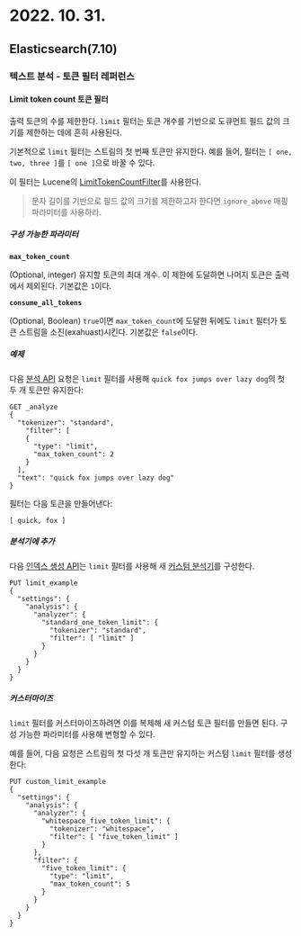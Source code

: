 # 2022. 10. 31.

## Elasticsearch(7.10)

### 텍스트 분석 - 토큰 필터 레퍼런스

#### Limit token count 토큰 필터

출력 토큰의 수를 제한한다. `limit` 필터는 토큰 개수를 기반으로 도큐먼트 필드 값의 크기를 제한하는 데에 흔히 사용된다.

기본적으로 `limit` 필터는 스트림의 첫 번째 토큰만 유지한다. 예를 들어, 필터는 `[ one, two, three ]`를 `[ one ]`으로 바꿀 수 있다.

이 필터는 Lucene의 [LimitTokenCountFilter][lucene-limit-token-count-filter]를 사용한다.

> 문자 길이를 기반으로 필드 값의 크기를 제한하고자 한다면 `ignore_above` 매핑 파라미터를 사용하라.

##### 구성 가능한 파라미터

**`max_token_count`**

(Optional, integer) 유지할 토큰의 최대 개수. 이 제한에 도달하면 나머지 토큰은 출력에서 제외된다. 기본값은 `1`이다.

**`consume_all_tokens`**

(Optional, Boolean) `true`이면 `max_token_count`에 도달한 뒤에도 `limit` 필터가 토큰 스트림을 소진(exahuast)시킨다. 기본값은 `false`이다.

##### 예제

다음 [분석 API][analyze-api] 요청은 `limit` 필터를 사용해 `quick fox jumps over lazy dog`의 첫 두 개 토큰만 유지한다:

```http
GET _analyze
{
  "tokenizer": "standard",
    "filter": [
    {
      "type": "limit",
      "max_token_count": 2
    }
  ],
  "text": "quick fox jumps over lazy dog"
}
```

필터는 다음 토큰을 만들어낸다:

```
[ quick, fox ]
```

##### 분석기에 추가

다음 [인덱스 생성 API][create-index-api]는 `limit` 필터를 사용해 새 [커스텀 분석기][custom-analyzer]를 구성한다.

```http
PUT limit_example
{
  "settings": {
    "analysis": {
      "analyzer": {
        "standard_one_token_limit": {
          "tokenizer": "standard",
          "filter": [ "limit" ]
        }
      }
    }
  }
}
```

##### 커스터마이즈

`limit` 필터를 커스터마이즈하려면 이를 복제해 새 커스텀 토큰 필터를 만들면 된다. 구성 가능한 파라미터를 사용해 변형할 수 있다.

예를 들어, 다음 요청은 스트림의 첫 다섯 개 토큰만 유지하는 커스텀 `limit` 필터를 생성한다:

```http
PUT custom_limit_example
{
  "settings": {
    "analysis": {
      "analyzer": {
        "whitespace_five_token_limit": {
          "tokenizer": "whitespace",
          "filter": [ "five_token_limit" ]
        }
      },
      "filter": {
        "five_token_limit": {
          "type": "limit",
          "max_token_count": 5
        }
      }
    }
  }
}
```



[lucene-limit-token-count-filter]: https://lucene.apache.org/core/8_7_0/analyzers-common/org/apache/lucene/analysis/miscellaneous/LimitTokenCountFilter.html
[analyze-api]: https://www.elastic.co/guide/en/elasticsearch/reference/7.10/indices-analyze.html
[create-index-api]: https://www.elastic.co/guide/en/elasticsearch/reference/7.10/indices-create-index.html
[custom-analyzer]: https://www.elastic.co/guide/en/elasticsearch/reference/7.10/analysis-custom-analyzer.html